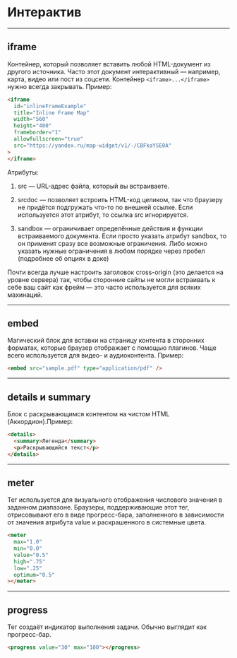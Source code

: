 # Интерактив

---

## iframe

Контейнер, который позволяет вставить любой HTML-документ из другого источника. Часто этот документ интерактивный — например, карта, видео или пост из соцсети. Контейнер `<iframe>...</iframe>` нужно всегда закрывать. Пример:

```html
<iframe
  id="inlineFrameExample"
  title="Inline Frame Map"
  width="560"
  height="400"
  frameborder="1"
  allowfullscreen="true"
  src="https://yandex.ru/map-widget/v1/-/CBFkaYSE0A"
>
</iframe>
```

Атрибуты:

1. src — URL-адрес файла, который вы встраиваете.

2. srcdoc — позволяет встроить HTML-код целиком, так что браузеру не придётся подгружать что-то по внешней ссылке. Если используется этот атрибут, то ссылка src игнорируется.

3. sandbox — ограничивает определённые действия и функции встраиваемого документа. Если просто указать атрибут sandbox, то он применит сразу все возможные ограничения. Либо можно указать нужные ограничения в любом порядке через пробел (подробнее об опциях в доке)

Почти всегда лучше настроить заголовок cross-origin (это делается на уровне сервера) так, чтобы сторонние сайты не могли встраивать к себе ваш сайт как фрейм — это часто используется для всяких махинаций.

---

## embed

Магический блок для вставки на страницу контента в сторонних форматах, которые браузер отображает с помощью плагинов. Чаще всего используется для видео- и аудиоконтента. Пример:

```html
<embed src="sample.pdf" type="application/pdf" />
```

---

## details и summary

Блок с раскрывающимся контентом на чистом HTML (Аккордион).Пример:

```html
<details>
  <summary>Легенда</summary>
  <p>Раскрывающийся текст</p>
</details>
```

---

## meter

Тег используется для визуального отображения числового значения в заданном диапазоне. Браузеры, поддерживающие этот тег, отрисовывают его в виде прогресс-бара, заполненного в зависимости от значения атрибута value и раскрашенного в системные цвета.

```html
<meter
  max="1.0"
  min="0.0"
  value="0.5"
  high=".75"
  low=".25"
  optimum="0.5"
></meter>
```

---

## progress

Тег создаёт индикатор выполнения задачи. Обычно выглядит как прогресс-бар.

```html
<progress value="30" max="100"></progress>
```
